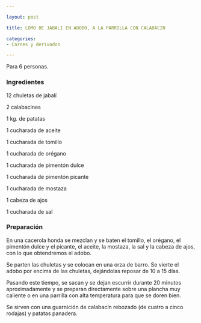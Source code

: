 ```yaml
---

layout: post

title: LOMO DE JABALI EN ADOBO, A LA PARRILLA CON CALABACIN

categories:
- Carnes y derivados

---
```


Para 6 personas.

<h3>Ingredientes</h3>12 chuletas de jabalí

2 calabacines

1 kg. de patatas

1 cucharada de aceite

1 cucharada de tomillo

1 cucharada de orégano

1 cucharada de pimentón dulce

1 cucharada de pimentón picante

1 cucharada de mostaza

1 cabeza de ajos

1 cucharada de sal

<h3>Preparación</h3>En una cacerola honda se mezclan y se baten el tomillo, el orégano, el pimentón dulce y el picante, el aceite, la mostaza, la sal y la cabeza de ajos, con lo que obtendremos el adobo.

Se parten las chuletas y se colocan en una orza de barro. Se vierte el adobo por encima de las chuletas, dejándolas reposar de 10 a 15 días.

Pasando este tiempo, se sacan y se dejan escurrir durante 20 minutos aproximadamente y se preparan directamente sobre una plancha muy caliente o en una parrilla con alta temperatura para que se doren bien.

Se sirven con una guarnición de calabacín rebozado (de cuatro a cinco rodajas) y patatas panadera.